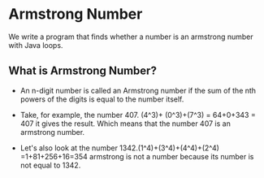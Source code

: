 # Armstrong Number

We write a program that finds whether a number is an armstrong number with Java loops.

## What is Armstrong Number?

- An n-digit number is called an Armstrong number if the sum of the nth powers of the digits is equal to the number itself.

- Take, for example, the number 407. (4^3)+ (0^3)+(7^3) = 64+0+343 = 407 it gives the result. Which means that the number 407 is an armstrong number.

- Let's also look at the number 1342.(1^4)+(3^4)+(4^4)+(2^4) =1+81+256+16=354 armstrong is not a number because its number is not equal to 1342.